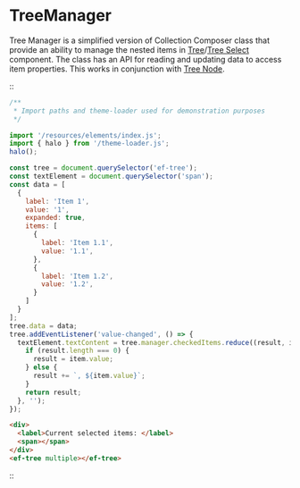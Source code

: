 <!-- 
title: TreeManager
location: ./custom-components/utils/tree-manager
type: page
layout: default
-->

# TreeManager

Tree Manager is a simplified version of Collection Composer class that provide an ability to manage the nested items in [Tree](/elements/tree)/[Tree Select](/elements/tree-select) component. The class has an API for reading and updating data to access item properties. This works in conjunction with [Tree Node](/custom-components/utils/tree-node). 

::
```javascript
/**
 * Import paths and theme-loader used for demonstration purposes
 */

import '/resources/elements/index.js';
import { halo } from '/theme-loader.js';
halo();

const tree = document.querySelector('ef-tree');
const textElement = document.querySelector('span');
const data = [
  {
    label: 'Item 1',
    value: '1',
    expanded: true,
    items: [
      {
        label: 'Item 1.1',
        value: '1.1',
      },
      {
        label: 'Item 1.2',
        value: '1.2',
      }
    ]
  }
];
tree.data = data;
tree.addEventListener('value-changed', () => {
  textElement.textContent = tree.manager.checkedItems.reduce((result, item) => {
    if (result.length === 0) {
      result = item.value;
    } else {
      result += `, ${item.value}`;
    }
    return result;
  }, '');
});
```

```html
<div>
  <label>Current selected items: </label>
  <span></span>
</div>
<ef-tree multiple></ef-tree>
```
::